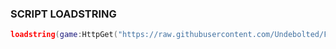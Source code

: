 ### SCRIPT LOADSTRING
```lua
loadstring(game:HttpGet("https://raw.githubusercontent.com/Undebolted/FTAP/main/Script.lua",true))()
```
